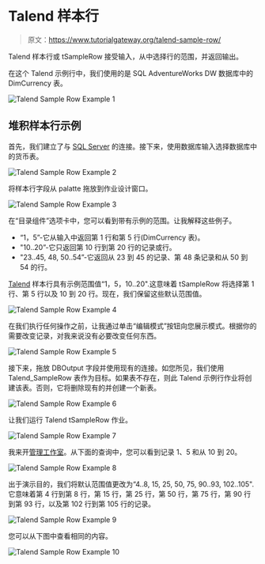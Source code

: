 # Talend 样本行

> 原文：<https://www.tutorialgateway.org/talend-sample-row/>

Talend 样本行或 tSampleRow 接受输入，从中选择行的范围，并返回输出。

在这个 Talend 示例行中，我们使用的是 SQL AdventureWorks DW 数据库中的 DimCurrency 表。

![Talend Sample Row Example 1](img/84a6b8866fc3422b23aad936918a583b.png)

## 堆积样本行示例

首先，我们建立了与 [SQL Server](https://www.tutorialgateway.org/sql/) 的连接。接下来，使用数据库输入选择数据库中的货币表。

![Talend Sample Row Example 2](img/a669dc4e71e7f230ecdb4a8cad02346b.png)

将样本行字段从 palatte 拖放到作业设计窗口。

![Talend Sample Row Example 3](img/b8aa3f91bc3ecf6a4fd7d2a9d87e2141.png)

在“目录组件”选项卡中，您可以看到带有示例的范围。让我解释这些例子。

*   “1，5”-它从输入中返回第 1 行和第 5 行(DimCurrency 表)。
*   "10..20”-它只返回第 10 行到第 20 行的记录或行。
*   "23..45, 48, 50..54”-它返回从 23 到 45 的记录、第 48 条记录和从 50 到 54 的行。

[Talend](https://www.tutorialgateway.org/talend-tutorial/) 样本行具有示例范围值“1，5，10..20".这意味着 tSampleRow 将选择第 1 行、第 5 行以及 10 到 20 行。现在，我们保留这些默认范围值。

![Talend Sample Row Example 4](img/12d174a849bf341a771842e9277cd18b.png)

在我们执行任何操作之前，让我通过单击“编辑模式”按钮向您展示模式。根据你的需要改变记录，对我来说没有必要改变任何东西。

![Talend Sample Row Example 5](img/4668d07674fdb34f9a22db95b6ab183a.png)

接下来，拖放 DBOutput 字段并使用现有的连接。如您所见，我们使用 Talend_SampleRow 表作为目标。如果表不存在，则此 Talend 示例行作业将创建该表。否则，它将删除现有的并创建一个新表。

![Talend Sample Row Example 6](img/169536e529a6abc7da092f4c24d3815d.png)

让我们运行 Talend tSampleRow 作业。

![Talend Sample Row Example 7](img/6be390a8c7d6c9c4567944271512bb6a.png)

我来开[管理工作室](https://www.tutorialgateway.org/sql-server-management-studio/)。从下面的查询中，您可以看到记录 1、5 和从 10 到 20。

![Talend Sample Row Example 8](img/68462f224216ee2240c505b15e7319c6.png)

出于演示目的，我们将默认范围值更改为“4..8, 15, 25, 50, 75, 90..93, 102..105".它意味着第 4 行到第 8 行，第 15 行，第 25 行，第 50 行，第 75 行，第 90 行到第 93 行，以及第 102 行到第 105 行的记录。

![Talend Sample Row Example 9](img/5e49c96129c68ae788bd8fc966aa7f52.png)

您可以从下图中查看相同的内容。

![Talend Sample Row Example 10](img/e652264a68c2e683f6ff8e7a279e4598.png)